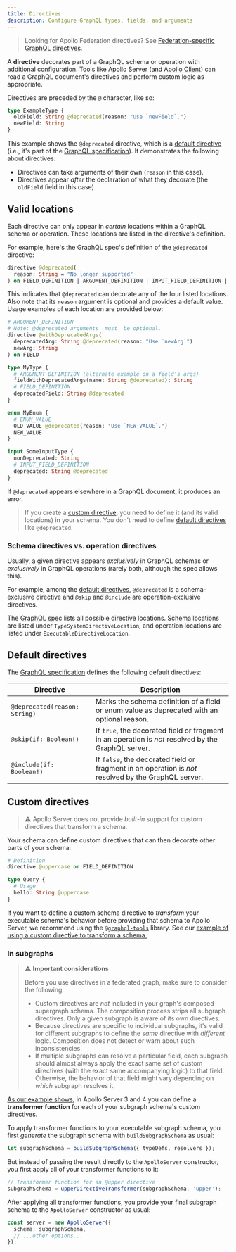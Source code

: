 ```yaml
---
title: Directives
description: Configure GraphQL types, fields, and arguments
---
```


> Looking for Apollo Federation directives? See [Federation-specific GraphQL directives](/federation/federated-types/federated-directives/).

A **directive** decorates part of a GraphQL schema or operation with additional configuration. Tools like Apollo Server (and [Apollo Client](/react/local-state/managing-state-with-field-policies/#querying)) can read a GraphQL document's directives and perform custom logic as appropriate.

Directives are preceded by the `@` character, like so:

```graphql {2} title="schema.graphql"
type ExampleType {
  oldField: String @deprecated(reason: "Use `newField`.")
  newField: String
}
```

This example shows the `@deprecated` directive, which is a [default directive](#default-directives) (i.e., it's part of the [GraphQL specification](http://spec.graphql.org/June2018/#sec--deprecated)). It demonstrates the following about directives:

- Directives can take arguments of their own (`reason` in this case).
- Directives appear _after_ the declaration of what they decorate (the `oldField` field in this case)

## Valid locations

Each directive can only appear in _certain_ locations within a GraphQL schema or operation. These locations are listed in the directive's definition.

For example, here's the GraphQL spec's definition of the `@deprecated` directive:

```graphql
directive @deprecated(
  reason: String = "No longer supported"
) on FIELD_DEFINITION | ARGUMENT_DEFINITION | INPUT_FIELD_DEFINITION | ENUM_VALUE
```

This indicates that `@deprecated` can decorate any of the four listed locations. Also note that its `reason` argument is optional and provides a default value. Usage examples of each location are provided below:

```graphql title="schema.graphql"
# ARGUMENT_DEFINITION
# Note: @deprecated arguments _must_ be optional.
directive @withDeprecatedArgs(
  deprecatedArg: String @deprecated(reason: "Use `newArg`")
  newArg: String
) on FIELD

type MyType {
  # ARGUMENT_DEFINITION (alternate example on a field's args)
  fieldWithDeprecatedArgs(name: String @deprecated): String
  # FIELD_DEFINITION
  deprecatedField: String @deprecated
}

enum MyEnum {
  # ENUM_VALUE
  OLD_VALUE @deprecated(reason: "Use `NEW_VALUE`.")
  NEW_VALUE
}

input SomeInputType {
  nonDeprecated: String
  # INPUT_FIELD_DEFINITION
  deprecated: String @deprecated
}
```

If `@deprecated` appears elsewhere in a GraphQL document, it produces an error.

> If you create a [custom directive](#custom-directives), you need to define it (and its valid locations) in your schema. You don't need to define [default directives](#default-directives) like `@deprecated`.

### Schema directives vs. operation directives

Usually, a given directive appears _exclusively_ in GraphQL schemas or _exclusively_ in GraphQL operations (rarely both, although the spec allows this).

For example, among the [default directives](#default-directives), `@deprecated` is a schema-exclusive directive and `@skip` and `@include` are operation-exclusive directives.

The [GraphQL spec](https://spec.graphql.org/June2018/#sec-Type-System.Directives) lists all possible directive locations. Schema locations are listed under `TypeSystemDirectiveLocation`, and operation locations are listed under `ExecutableDirectiveLocation`.

## Default directives

The [GraphQL specification](http://spec.graphql.org/June2018/#sec-Type-System.Directives) defines the following default directives:

| Directive | Description |
|-----------|-------------|
| `@deprecated(reason: String)` | Marks the schema definition of a field or enum value as deprecated with an optional reason. |
| `@skip(if: Boolean!)` | If `true`, the decorated field or fragment in an operation is _not_ resolved by the GraphQL server. |
| `@include(if: Boolean!)` | If `false`, the decorated field or fragment in an operation is _not_ resolved by the GraphQL server. |

## Custom directives 

> ⚠️ Apollo Server does not provide _built-in_ support for custom directives that transform a schema. 

Your schema can define custom directives that can then decorate other parts of your schema:

```graphql
# Definition
directive @uppercase on FIELD_DEFINITION

type Query {
  # Usage
  hello: String @uppercase
}
```

If you want to define a custom schema directive to _transform_ your executable schema's behavior before providing that schema to Apollo Server, we recommend using the [`@graphql-tools`](https://www.the-guild.dev/graphql/tools/docs/schema-directives) library. See our [example of using a custom directive to transform a schema.](https://github.com/apollographql/docs-examples/tree/main/apollo-server/v4/custom-directives/upper-case-directive)

### In subgraphs

> ⚠️ **Important considerations**
>
> Before you use directives in a federated graph, make sure to consider the following:
>
> - Custom directives are _not_ included in your graph's composed supergraph schema. The composition process strips all subgraph directives. Only a given subgraph is aware of its own directives.
> - Because directives are specific to individual subgraphs, it's valid for different subgraphs to define the _same_ directive with _different_ logic. Composition does not detect or warn about such inconsistencies.
> - If multiple subgraphs can resolve a particular field, each subgraph should almost always apply the exact same set of custom directives (with the exact same accompanying logic) to that field. Otherwise, the behavior of that field might vary depending on _which_ subgraph resolves it.


[As our example shows](https://github.com/apollographql/docs-examples/blob/main/apollo-server/v4/custom-directives/upper-case-directive/src/index.ts), in Apollo Server 3 and 4 you can define a **transformer function** for each of your subgraph schema's custom directives.


To apply transformer functions to your executable subgraph schema, you first _generate_ the subgraph schema with `buildSubgraphSchema` as usual:

<MultiCodeBlock>

```ts
let subgraphSchema = buildSubgraphSchema({ typeDefs, resolvers });
```

</MultiCodeBlock>

But instead of passing the result directly to the `ApolloServer` constructor, you first apply all of your transformer functions to it:

<MultiCodeBlock>

```ts
// Transformer function for an @upper directive
subgraphSchema = upperDirectiveTransformer(subgraphSchema, 'upper');
```

</MultiCodeBlock>

After applying all transformer functions, you provide your final subgraph schema to the `ApolloServer` constructor as usual:

<MultiCodeBlock>

```ts
const server = new ApolloServer({
  schema: subgraphSchema,
  // ...other options...
});
```

</MultiCodeBlock>

